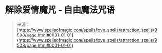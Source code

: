 <!--yml

category: 未分类

date: 2024-06-12 18:45:49

-->

# 解除爱情魔咒 - 自由魔法咒语

> 来源：[https://www.spellsofmagic.com/spells/love_spells/attraction_spells/9508/page.html#0001-01-01](https://www.spellsofmagic.com/spells/love_spells/attraction_spells/9508/page.html#0001-01-01)
